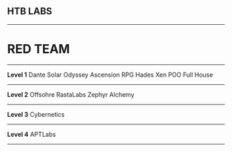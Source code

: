 ## HTB LABS

---

# RED TEAM

---

**Level 1**
Dante
Solar
Odyssey
Ascension
RPG
Hades
Xen
POO
Full House

---

**Level 2**
Offsohre
RastaLabs
Zephyr
Alchemy

---

**Level 3**
Cybernetics

---

**Level 4**
APTLabs

---